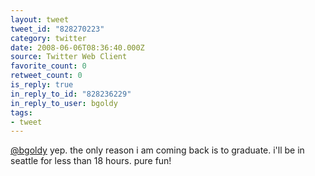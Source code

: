 ```yaml
---
layout: tweet
tweet_id: "828270223"
category: twitter
date: 2008-06-06T08:36:40.000Z
source: Twitter Web Client
favorite_count: 0
retweet_count: 0
is_reply: true
in_reply_to_id: "828236229"
in_reply_to_user: bgoldy
tags:
- tweet
---
```


[@bgoldy](https://twitter.com/@bgoldy) yep. the only reason i am coming back is to graduate. i'll be in seattle for less than 18 hours. pure fun!
